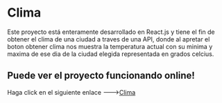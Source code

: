 # Clima 

Este proyecto está enteramente desarrollado en React.js y tiene el fin de obtener el clima de una ciudad a traves de una API, donde al apretar el boton obtener clima nos muestra la temperatura actual con su minima y maxima de ese dia de la ciudad elegida representada en grados celcius. 

## Puede ver el proyecto funcionando online!

Haga click en el siguiente enlace --->[Clima](https://app.netlify.com/sites/clima-zapata/overview)
